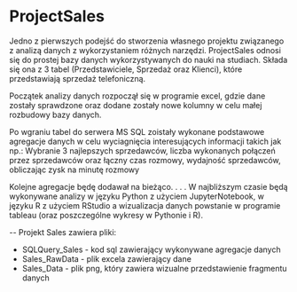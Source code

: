# ProjectSales

Jedno z pierwszych podejść do stworzenia własnego projektu związanego z analizą danych z wykorzystaniem różnych narzędzi.
ProjectSales odnosi się do prostej bazy danych wykorzystywanych do nauki na studiach.
Składa się ona z 3 tabel (Przedstawiciele, Sprzedaż oraz Klienci), które przedstawiają sprzedaż telefoniczną.

Początek analizy danych rozpoczął się w programie excel, gdzie dane zostały sprawdzone oraz dodane zostały nowe kolumny w celu małej rozbudowy bazy danych.

Po wgraniu tabel do serwera MS SQL zoistały wykonane podstawowe agregacje danych w celu wyciagnięcia interesujących informacji takich jak np.: Wybranie 3 najlepszych sprzedawców, liczba wykonanych połączeń przez sprzedawców oraz łączny czas rozmowy, wydajność sprzedawców, obliczając zysk na minutę rozmowy

Kolejne agregacje będę dodawał na bieżąco.
.
.
.
W najbliższym czasie będą wykonywane analizy w języku Python z użyciem JupyterNotebook, w języku R z użyciem RStudio a wizualizacja danych powstanie w programie tableau (oraz poszczególne wykresy w Pythonie i R).


-- Projekt Sales zawiera pliki: 
- SQLQuery_Sales - kod sql zawierający wykonywane agregacje danych 
- Sales_RawData - plik excela zawierający dane 
- Sales_Data - plik png, który zawiera wizualne przedstawienie fragmentu danych

